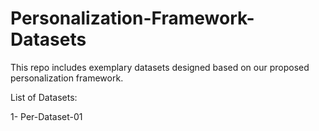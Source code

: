 # Personalization-Framework-Datasets

This repo includes exemplary datasets designed based on our proposed personalization framework.

List of Datasets: 

1- Per-Dataset-01

